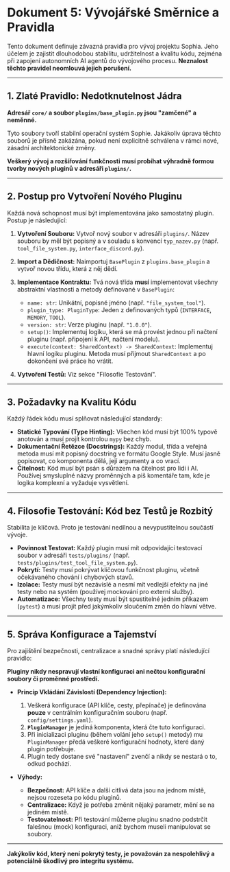 # Dokument 5: Vývojářské Směrnice a Pravidla

Tento dokument definuje závazná pravidla pro vývoj projektu Sophia. Jeho účelem je zajistit dlouhodobou stabilitu, udržitelnost a kvalitu kódu, zejména při zapojení autonomních AI agentů do vývojového procesu. **Neznalost těchto pravidel neomlouvá jejich porušení.**

---

## 1. Zlaté Pravidlo: Nedotknutelnost Jádra

**Adresář `core/` a soubor `plugins/base_plugin.py` jsou "zamčené" a neměnné.**

Tyto soubory tvoří stabilní operační systém Sophie. Jakákoliv úprava těchto souborů je přísně zakázána, pokud není explicitně schválena v rámci nové, zásadní architektonické změny.

**Veškerý vývoj a rozšiřování funkčnosti musí probíhat výhradně formou tvorby nových pluginů v adresáři `plugins/`.**

---

## 2. Postup pro Vytvoření Nového Pluginu

Každá nová schopnost musí být implementována jako samostatný plugin. Postup je následující:

1.  **Vytvoření Souboru:** Vytvoř nový soubor v adresáři `plugins/`. Název souboru by měl být popisný a v souladu s konvencí `typ_nazev.py` (např. `tool_file_system.py`, `interface_discord.py`).

2.  **Import a Dědičnost:** Naimportuj `BasePlugin` z `plugins.base_plugin` a vytvoř novou třídu, která z něj dědí.

3.  **Implementace Kontraktu:** Tvá nová třída **musí** implementovat všechny abstraktní vlastnosti a metody definované v `BasePlugin`:
    *   `name: str`: Unikátní, popisné jméno (např. `"file_system_tool"`).
    *   `plugin_type: PluginType`: Jeden z definovaných typů (`INTERFACE`, `MEMORY`, `TOOL`).
    *   `version: str`: Verze pluginu (např. `"1.0.0"`).
    *   `setup()`: Implementuj logiku, která se má provést jednou při načtení pluginu (např. připojení k API, načtení modelu).
    *   `execute(context: SharedContext) -> SharedContext`: Implementuj hlavní logiku pluginu. Metoda musí přijmout `SharedContext` a po dokončení své práce ho vrátit.

4.  **Vytvoření Testů:** Viz sekce "Filosofie Testování".

---

## 3. Požadavky na Kvalitu Kódu

Každý řádek kódu musí splňovat následující standardy:

*   **Statické Typování (Type Hinting):** Všechen kód musí být 100% typově anotován a musí projít kontrolou `mypy` bez chyb.
*   **Dokumentační Řetězce (Docstrings):** Každý modul, třída a veřejná metoda musí mít popisný docstring ve formátu Google Style. Musí jasně popisovat, co komponenta dělá, její argumenty a co vrací.
*   **Čitelnost:** Kód musí být psán s důrazem na čitelnost pro lidi i AI. Používej smysluplné názvy proměnných a piš komentáře tam, kde je logika komplexní a vyžaduje vysvětlení.

---

## 4. Filosofie Testování: Kód bez Testů je Rozbitý

Stabilita je klíčová. Proto je testování nedílnou a nevypustitelnou součástí vývoje.

*   **Povinnost Testovat:** Každý plugin musí mít odpovídající testovací soubor v adresáři `tests/plugins/` (např. `tests/plugins/test_tool_file_system.py`).
*   **Pokrytí:** Testy musí pokrývat klíčovou funkčnost pluginu, včetně očekávaného chování i chybových stavů.
*   **Izolace:** Testy musí být nezávislé a nesmí mít vedlejší efekty na jiné testy nebo na systém (používej mockování pro externí služby).
*   **Automatizace:** Všechny testy musí být spustitelné jedním příkazem (`pytest`) a musí projít před jakýmkoliv sloučením změn do hlavní větve.

---

## 5. Správa Konfigurace a Tajemství

Pro zajištění bezpečnosti, centralizace a snadné správy platí následující pravidlo:

**Pluginy nikdy nespravují vlastní konfiguraci ani nečtou konfigurační soubory či proměnné prostředí.**

* **Princip Vkládání Závislostí (Dependency Injection):**
    1.  Veškerá konfigurace (API klíče, cesty, přepínače) je definována **pouze** v centrálním konfiguračním souboru (např. `config/settings.yaml`).
    2.  **`PluginManager`** je jediná komponenta, která čte tuto konfiguraci.
    3.  Při inicializaci pluginu (během volání jeho `setup()` metody) mu `PluginManager` předá veškeré konfigurační hodnoty, které daný plugin potřebuje.
    4.  Plugin tedy dostane své "nastavení" zvenčí a nikdy se nestará o to, odkud pochází.

* **Výhody:**
    * **Bezpečnost:** API klíče a další citlivá data jsou na jednom místě, nejsou rozeseta po kódu pluginů.
    * **Centralizace:** Když je potřeba změnit nějaký parametr, mění se na jediném místě.
    * **Testovatelnost:** Při testování můžeme pluginu snadno podstrčit falešnou (mock) konfiguraci, aniž bychom museli manipulovat se soubory.

---

**Jakýkoliv kód, který není pokrytý testy, je považován za nespolehlivý a potenciálně škodlivý pro integritu systému.**